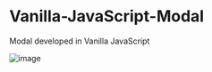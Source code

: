 # Vanilla-JavaScript-Modal
Modal developed in Vanilla JavaScript





![image](https://user-images.githubusercontent.com/57593885/232595837-33c013c3-769a-4bd1-9255-acc82b090149.png)
